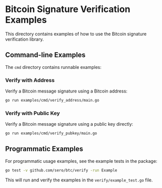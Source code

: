 # Bitcoin Signature Verification Examples

This directory contains examples of how to use the Bitcoin signature verification library.

## Command-line Examples

The `cmd` directory contains runnable examples:

### Verify with Address

Verify a Bitcoin message signature using a Bitcoin address:

```bash
go run examples/cmd/verify_address/main.go
```

### Verify with Public Key

Verify a Bitcoin message signature using a public key directly:

```bash
go run examples/cmd/verify_pubkey/main.go
```

## Programmatic Examples

For programmatic usage examples, see the example tests in the package:

```bash
go test -v github.com/sero/btc/verify -run Example
```

This will run and verify the examples in the `verify/example_test.go` file.
